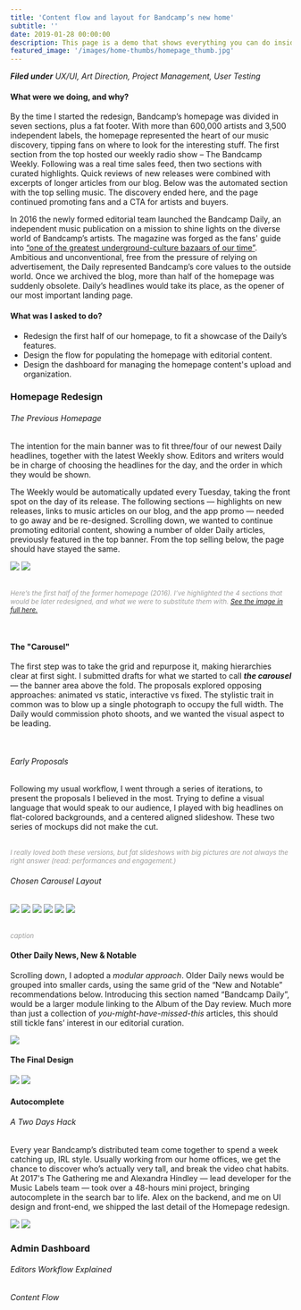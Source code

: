```yaml
---
title: 'Content flow and layout for Bandcamp’s new home'
subtitle: ''
date: 2019-01-28 00:00:00
description: This page is a demo that shows everything you can do inside portfolio and blog posts.
featured_image: '/images/home-thumbs/homepage_thumb.jpg'
---
```


_**Filed under** UX/UI, Art Direction, Project Management, User Testing_


#### What were we doing, and why?

By the time I started the redesign, Bandcamp’s homepage was divided in seven sections, plus a fat footer. With more than 600,000 artists and 3,500 independent labels, the homepage represented the heart of our music discovery, tipping fans on where to look for the interesting stuff. The first section from the top hosted our weekly radio show – The Bandcamp Weekly. Following was a real time sales feed, then two sections with curated highlights. Quick reviews of new releases were combined with excerpts of longer articles from our blog. Below was the automated section with the top selling music. The discovery ended here, and the page continued promoting fans and a CTA for artists and buyers.

In 2016 the newly formed editorial team launched the Bandcamp Daily, an independent music publication on a mission to shine lights on the diverse world of Bandcamp’s artists. The magazine was forged as the fans' guide into <a target="_blank" href="https://www.nytimes.com/2016/08/20/arts/music/bandcamp-shopping-for-music.html">“one of the greatest underground-culture bazaars of our
time”</a>. Ambitious and unconventional, free from the pressure of relying on advertisement, the Daily represented Bandcamp’s core values to the outside world. Once we archived the blog, more than half of the homepage was suddenly obsolete. Daily’s headlines would take its place, as the opener of our most important landing page.


#### What was I asked to do?

* Redesign the first half of our homepage, to fit a showcase of the Daily’s features.
* Design the flow for populating the homepage with editorial content.
* Design the dashboard for managing the homepage content's upload and organization.


### Homepage Redesign

###### _The Previous Homepage_

The intention for the main banner was to fit three/four of our newest Daily headlines, together with the latest Weekly show. Editors and writers would be in charge of choosing the headlines for the day, and the order in which they would be shown.

The Weekly would be automatically updated every Tuesday, taking the front spot on the day of its release. The following sections — highlights on new releases, links to music articles on our blog, and the app promo — needed to go away and be re-designed. Scrolling down, we wanted to continue promoting editorial content, showing a number of older Daily articles, previously featured in the
top banner. From the top selling below, the page should have stayed the same.

<div class="gallery" data-columns="1" style="max-width:920px;">
	<img src="/images/homepage/01-old-homepage.jpg">
	<img src="/images/homepage/02-old-homepage.jpg">
</div>

<p style="font-size: 85%; color: #9c9c9b; margin-top: 30px; margin-bottom: 50px; font-style: italic;"> Here’s the first half of the former homepage (2016). I’ve highlighted the 4 sections that would be later redesigned, and what we were to substitute them with. <a href="https://www.dropbox.com/s/625kgbppyz692tp/Full%20Old%20Homepage.jpg?dl=0">See the image in full here.</a>
</p>


#### The "Carousel"

The first step was to take the grid and repurpose it, making hierarchies clear at first sight. I submitted drafts for what we started to call _**the carousel**_ — the banner area above the fold. The proposals explored opposing approaches: animated vs static, interactive vs fixed. The stylistic trait in common was to blow up a single photograph to occupy the full width. The Daily would commission photo shoots, and we wanted the visual aspect to be leading.

<br>

###### _Early Proposals_

Following my usual workflow, I went through a series of iterations, to present the proposals I believed in the most. Trying to define a visual language that would speak to our audience, I played with big headlines on flat-colored backgrounds, and a centered aligned slideshow. These two series of mockups did not make the cut.



<p style="font-size: 85%; color: #9c9c9b; margin-top: 30px; font-style: italic;">I really loved both these versions, but fat slideshows with big pictures are not always the right answer (read: performances and engagement.)</a>
</p>



###### _Chosen Carousel Layout_

<div class="gallery" data-columns="3" style="max-width: 1024px;">
	<img src="/images/homepage/01-carousel-mobile.jpg">
	<img src="/images/homepage/02-carousel-mobile.jpg">
  <img src="/images/homepage/01-carousel-desktop.jpg">
	<img src="/images/homepage/02-carousel-desktop.jpg">
	<img src="/images/homepage/03-carousel-desktop.jpg">
	<img src="/images/homepage/04-carousel-desktop.jpg">
</div>

<p style="font-size: 85%; color: #9c9c9b; margin-top: 30px; font-style: italic;">caption</a>
</p>

#### Other Daily News, New & Notable

Scrolling down, I adopted a _modular approach_. Older Daily news would be grouped into smaller cards, using the same grid of the “New and Notable” recommendations below. Introducing this section named “Bandcamp Daily”, would be a larger module linking to the Album of the Day review. Much more than just a collection of _you-might-have-missed-this_ articles, this should still tickle fans’ interest in our editorial curation.

![](/images/homepage/01-daily-news.jpg)

#### The Final Design

<div class="gallery" data-columns="1" style="max-width:920px;">
	<img src="/images/homepage/01-full-new-homepage.jpg">
	<img src="/images/homepage/02-full-new-homepage.jpg">
</div>

#### Autocomplete

###### _A Two Days Hack_

Every year Bandcamp’s distributed team come together to spend a week catching up, IRL style. Usually working from our home offices, we get the chance to discover who’s actually very tall, and break the video chat habits. At 2017's The Gathering me and Alexandra Hindley — lead developer for the Music Labels team — took over a 48-hours mini project, bringing autocomplete in the search bar to life. Alex on the backend, and me on UI design and front-end, we shipped the last detail of the Homepage redesign.

<div class="gallery" data-columns="1" style="max-width:920px;">
	<img src="/images/homepage/01-full-new-homepage.jpg">
	<img src="/images/homepage/02-full-new-homepage.jpg">
</div>


### Admin Dashboard

###### _Editors Workflow Explained_

###### _Content Flow_
